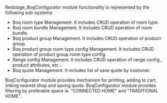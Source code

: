 Redstage_BoqConfigurator module functionality is represented by the following sub-systems:
 - Boq room type Management. It includes CRUD operation of room type.
 - Boq room bundle Management. It includes CRUD operation of room bundle.
 - Boq product group Management. It includes CRUD operation of product group.
 - Boq product group room type config Management. It includes CRUD operation of product group room type config.
 - Range config Management. It includes CRUD operation of range config , product attributes, etc...
 - Boq quote Management. It includes list of save quote by customer.

BoqConfigurator module provides mechanism for printing, adding to cart, linking nearest shop and saving quote.
BoqConfigurator module provides filtering by preferable space ie. "CONNECTED HOME" and "TRADITIONAL HOME".
